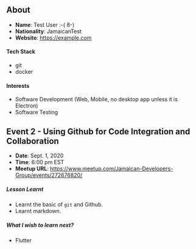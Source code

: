 ## About <replcae-with-your-github-username>

- **Name**: Test User :-( 8-)
- **Nationality**: JamaicanTest
- **Website**: https://example.com

#### Tech Stack
- git
- docker

#### Interests
- Software Development (Web, Mobile, no desktop app unless it is Electron)
- Software Testing

## Event 2 - Using Github for Code Integration and Collaboration
- **Date**: Sept. 1, 2020
- **Time**: 6:00 pm EST
- **Meetup URL**: https://www.meetup.com/Jamaican-Developers-Group/events/272676820/

##### Lesson Learnt
- Learnt the basic of `git` and Github.
- Learnt markdown.

##### What I wish to learn next?
- Flutter